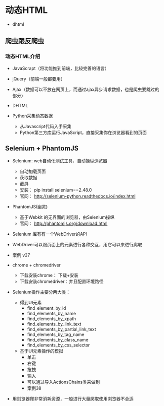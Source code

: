# 动态HTML
- dhtml
## 爬虫跟反爬虫
### 动态HTML介绍
- JavaScrapt（将功能推到前端，比较完善的语言）
- jQuery（前端一般都要用）
- Ajax（数据可以不放在网页上，而通过ajax异步请求数据，也是爬虫要跳过的部分）
- DHTML

- Python采集动态数据 
    - 从Javascript代码入手采集
    - Python第三方库运行JavaScript，直接采集你在浏览器看到的页面
## Selenium + PhantomJS
- Selenium: web自动化测试工具，自动操纵浏览器 
    - 自动加载页面
    - 获取数据
    - 截屏
    - 安装： pip install selenium==2.48.0
    - 官网： http://selenium-python.readthedocs.io/index.html

- PhantomJS(幽灵) 
    - 基于Webkit 的无界面的浏览器，由Selenium操纵
    - 官网： http://phantomjs.org/download.html
- Selenium 库有有一个WebDriver的API
- WebDriver可以跟页面上的元素进行各种交互，用它可以来进行爬取
- 案例 v37
- chrome + chromedriver 
    - 下载安装chrome： 下载+安装
    - 下载安装chromedriver：并且配置环境路径
- Selenium操作主要分两大类： 
    - 得到UI元素 
        - find_element_by_id
        - find_elements_by_name
        - find_elements_by_xpath
        - find_elements_by_link_text
        - find_elements_by_partial_link_text
        - find_elements_by_tag_name
        - find_elements_by_class_name
        - find_elements_by_css_selector
    - 基于UI元素操作的模拟 
        - 单击
        - 右键
        - 拖拽
        - 输入
        - 可以通过导入ActionsChains类来做到
        - 案例38
- 用浏览器爬非常消耗资源，一般进行大量爬取使用浏览器不合适